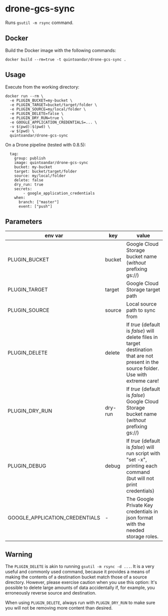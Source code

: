 # drone-gcs-sync

Runs `gsutil -m rsync` command.

## Docker

Build the Docker image with the following commands:

```
docker build --rm=true -t quintoandar/drone-gcs-sync .
```

## Usage

Execute from the working directory:

```
docker run --rm \
  -e PLUGIN_BUCKET=my-bucket \
  -e PLUGIN_TARGET=bucket/target/folder \
  -e PLUGIN_SOURCE=my/local/folder \
  -e PLUGIN_DELETE=false \
  -e PLUGIN_DRY_RUN=true \
  -e GOOGLE_APPLICATION_CREDENTIALS=... \
  -v $(pwd):$(pwd) \
  -w $(pwd) \
  quintoandar/drone-gcs-sync
```

On a Drone pipeline (tested with 0.8.5):

```
  tag:
    group: publish
    image: quintoandar/drone-gcs-sync
    bucket: my-bucket
    target: bucket/target/folder
    source: my/local/folder
    delete: false
    dry_run: true
    secrets:
        - google_application_credentials
    when:
      branch: ["master"]
      event: ["push"]
```

## Parameters

| env var                        | key     | value                                                                                                                                    |
| ------------------------------ | ------- | ---------------------------------------------------------------------------------------------------------------------------------------- |
| PLUGIN_BUCKET                  | bucket  | Google Cloud Storage bucket name (*without* prefixing gs://)                                                                             |
| PLUGIN_TARGET                  | target  | Google Cloud Storage target path                                                                                                         |
| PLUGIN_SOURCE                  | source  | Local source path to sync from                                                                                                           |
| PLUGIN_DELETE                  | delete  | If *true* (default is _false_) will delete files in target destination that are not present in the source folder. Use with extreme care! |
| PLUGIN_DRY_RUN                 | dry-run | If *true* (default is _false_) Google Cloud Storage bucket name (*without* prefixing gs://)                                              |
| PLUGIN_DEBUG                   | debug   | If *true* (default is _false_) will run script with "set -x", printing each command (but will not print credentials)                     |
| GOOGLE_APPLICATION_CREDENTIALS | -       | The Google Private Key credentials in json format with the needed storage roles.                                                         |
## Warning

The `PLUGIN_DELETE` is akin to running `gsutil -m rsync -d ...`. It is a very useful and commonly used command, because it provides a means of making the contents of a destination bucket match those of a source directory. However, please exercise caution when you use this option: It's possible to delete large amounts of data accidentally if, for example, you erroneously reverse source and destination.

When using `PLUGIN_DELETE`, always run with `PLUGIN_DRY_RUN` to make sure you will not be removing more content than desired.
